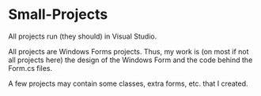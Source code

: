 # Small-Projects

All projects run (they should) in Visual Studio.

All projects are Windows Forms projects. Thus, my work is (on most if not all projects here) the design of the Windows Form and the code behind the Form.cs files.

A few projects may contain some classes, extra forms, etc. that I created.
